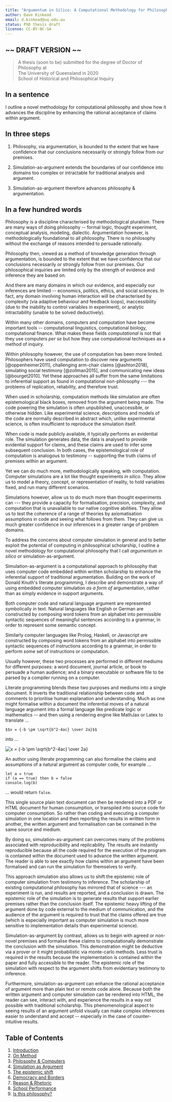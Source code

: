 ```yaml
---
title: "Argumentum in Silico: A Computational Methodology for Philosophy"
author: Dave Kinkead
email: d.kinkead@uq.edu.au
status: PhD thesis draft
license: CC-BY-NC-SA
---
```


## ~~ DRAFT VERSION ~~ ##


> A thesis (soon to be) submitted for the degree of Doctor of Philosophy at  
> The University of Queensland in 2020  
> School of Historical and Philosophical Inquiry  


## In a sentence

I outline a novel methodology for computational philosophy and show how it advances the discipline by enhancing the rational acceptance of claims within argument.


## In three steps

  1. Philosophy, via argumentation, is bounded to the extent that we have confidence that our conclusions necessarily or strongly follow from our premises.

  2. Simulation-as-argument extends the boundaries of our confidence into domains too complex or intractable for traditional analysis and argument.

  3. Simulation-as-argument therefore advances philosophy & argumentation.


## In a few hundred words

Philosophy is a discipline characterised by methodological pluralism. There are many ways of doing philosophy -- formal logic, thought experiment, conceptual analysis, modeling, dialectic. Argumentation however, is methodologically foundational to all philosophy. There is no philosophy without the exchange of reasons intended to persuade rationally. 

Philosophy then, viewed as a method of knowledge generation through argumentation, is bounded to the extent that we have confidence that our conclusions necessarily or strongly follow from our premises.  Our philosophical inquiries are limited only by the strength of evidence and inference they are based on.

And there are many domains in which our evidence, and especially our inferences are limited -- economics, politics, ethics, and social sciences.  In fact, any domain involving human interaction will be characterised by complexity (via adaptive behaviour and feedback loops), inaccessibility (due to the inability to control variables in experiment), or analytic intractability (unable to be solved deductively).

Within many other domains, computers and computation have become important tools -- computational linguistics, computational biology, computational finance.  What makes these fields _computational_ is not that they use computers _per se_ but how they use computational techniques as a method of inquiry.  

Within philosophy however, the use of computation has been more limited.  Philosophers have used computation to discover new arguments [@oppenheimer2011], challenging arm-chair claims [@ashton2018], simulating social testimony [@zollman2015], and communicating new ideas [@bourget2010].  Yet these approaches all suffer from the same limitations to inferential support as found in computational non-philosophy --- the problems of replication, reliability, and therefore trust.

When used in scholarship, computation methods like simulation are often epistemological black boxes, removed from the argument being made.  The code powering the simulation is often unpublished, unaccessible, or otherwise hidden.  Like experimental science, descriptions and models of the code are normally described in abstract which, unlike experimental science, is often insufficient to reproduce the simulation itself.

When code is made publicly available, it typically performs an evidential role.  The simulation generates data, the data is analysed to provide evidential support for claims, and these claims are used to infer some subsequent conclusion.  In both cases, the epistemological role of computation is analogous to testimony -- supporting the truth claims of premises within an argument.

Yet we can do much more, methodologically speaking, with computation.  Computer simulations are a lot like thought experiments _in silico_.  They allow us to model a theory, concept, or representation of reality, to hold variables fixed, and run many different scenarios.

Simulations however, allow us to do much more than thought experiments can --- they provide a capacity for formalisation, precision, complexity, and computation that is unavailable to our native cognitive abilities.  They allow us to test the coherence of a range of theories by axiomatisation assumptions in code and seeing what follows from them.  They can give us much greater confidence in our inferences in a greater range of problem domains.

To address the concerns about computer simulation in general and to better exploit the potential of computing in philosophical scholarship, I outline a novel methodology for computational philosophy that I call _argumentum in silico_ or simulation-as-argument.

Simulation-as-argument is a computational approach to philosophy that uses computer code embedded within written scholarship to enhance the inferential support of traditional argumentation.  Building on the work of Donald Knuth's literate programming, I describe and demonstrate a way of using embedded computer simulation _as a form of_ argumentation, rather than as simply evidence in support arguments.

Both computer code and natural language argument are represented symbolically in text.  Natural languages like English or German are constructed by composing word tokens from an alphabet into permissible syntactic sequences of meaningful sentences according to a grammar, in order to represent some semantic concept.  

Similarly computer languages like Prolog, Haskell, or Javascript are constructed by composing word tokens from an alphabet into permissible syntactic sequences of instructions according to a grammar, in order to perform some set of instructions or computation.

Usually however, these two processes are performed in different mediums for different purposes: a word document, journal article, or book to persuade a human audience; and a binary executable or software file to be parsed by a compiler running on a computer.

Literate programming blends these two purposes and mediums into a single document.  It inverts the traditional relationship between code and comments to prioritise human explanation and understanding.  Much as one might formalise within a document the inferential moves of a natural language argument into a formal language like predicate logic or mathematics -- and then using a rendering engine like MathJax or Latex to translate ...

  `$$x = {-b \pm \sqrt{b^2-4ac} \over 2a}$$` 

into ...

![x = {-b \pm \sqrt{b^2-4ac} \over 2a}](https://latex.codecogs.com/svg.latex?\Large&space;x%20=%20{-b%20\pm%20\sqrt{b^2-4ac}%20\over%202a})

An author using literate programming can also formalise the claims and assumptions of a natural argument as computer code, for example ...

    let a = true
    if (a == true) then b = false
    console.log(b)

... would return `false`.

This single source plain text document can then be rendered into a PDF or HTML document for human consumption, or transpiled into source code for computer consumption.  So rather than coding and executing a computer simulation in one location and then reporting the results in written form in another, the written argument and formalisation can be contained in the same source and medium.

By doing so, simulation-as-argument can overcomes many of the problems associated with reproducibility and replicability.  The results are instantly reproducible because all the code required for the execution of the program is contained within the document used to advance the written argument.  The reader is able to see exactly how claims within an argument have been formalised and can run the simulation for themselves to verify.

This approach simulation also allows us to shift the epistemic role of computer simulation from testimony to inference.  The scholarship of existing computational philosophy has mirrored that of science --- an experiment is run, and results are reported, and a conclusion is drawn.  The epistemic role of the simulation is to generate results that support earlier premises rather than the conclusion itself.  The epistemic heavy lifting of the argument done by code external to the medium of communication, and the audience of the argument is required to trust that the claims offered are true (which is especially important as computer simulation is much more sensitive to implementation details than experimental science).

Simulation-as-argument by contrast, allows us to begin with agreed or non-novel premises and formalise these claims to computationally demonstrate the conclusion with the simulation.  This demonstration might be deductive via a prover or it might probabilistic via monte-carlo methods.  Less trust is required in the results because the implementation is contained within the paper and fully accessible to the reader.  The epistemic role of the simulation with respect to the argument shifts from evidentiary testimony to inference.

Furthermore, simulation-as-argument can enhance the rational acceptance of argument more than plain text or remote code alone.  Because both the written argument and computer simulation can be rendered into HTML, the reader can see, interact with, and experience the results in a way not possible with traditional scholarship.  This phenomenological aspect to seeing results of an argument unfold visually can make complex inferences easier to understand and accept -- especially in the case of counter-intuitive results.  


## Table of Contents

 1. [Introduction](chapters/introduction)
 2. [On Method](chapters/on-method)
 3. [Philosophy & Computers](chapters/philosophy-and-computers)
 4. [Simulation as Argument](chapters/simulation-as-argument)
 5. [The epistemic shift](chapters/the-epistemic-shift)
 6. [Democracy and Borders](http://dave.kinkead.com.au/modelling-the-boundary-problem/)
 7. [Reason & Rhetoric](chapters/reason-and-rhetoric)
 8. [School Performance](http://dave.kinkead.com.au/school-performance/)
 9. [Is this philosophy?](chapters/is-this-philosophy)